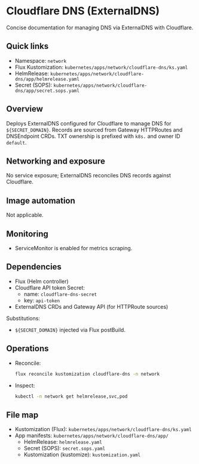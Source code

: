 # Cloudflare DNS (ExternalDNS)

Concise documentation for managing DNS via ExternalDNS with Cloudflare.

## Quick links

- Namespace: `network`
- Flux Kustomization: `kubernetes/apps/network/cloudflare-dns/ks.yaml`
- HelmRelease: `kubernetes/apps/network/cloudflare-dns/app/helmrelease.yaml`
- Secret (SOPS): `kubernetes/apps/network/cloudflare-dns/app/secret.sops.yaml`

## Overview

Deploys ExternalDNS configured for Cloudflare to manage DNS for `${SECRET_DOMAIN}`. Records are sourced from Gateway HTTPRoutes and DNSEndpoint CRDs. TXT ownership is prefixed with `k8s.` and owner ID `default`.

## Networking and exposure

No service exposure; ExternalDNS reconciles DNS records against Cloudflare.

## Image automation

Not applicable.

## Monitoring

- ServiceMonitor is enabled for metrics scraping.

## Dependencies

- Flux (Helm controller)
- Cloudflare API token Secret:
  - name: `cloudflare-dns-secret`
  - key: `api-token`
- ExternalDNS CRDs and Gateway API (for HTTPRoute sources)

Substitutions:
- `${SECRET_DOMAIN}` injected via Flux postBuild.

## Operations

- Reconcile:

  ```sh
  flux reconcile kustomization cloudflare-dns -n network
  ```

- Inspect:

  ```sh
  kubectl -n network get helmrelease,svc,pod
  ```

## File map

- Kustomization (Flux): `kubernetes/apps/network/cloudflare-dns/ks.yaml`
- App manifests: `kubernetes/apps/network/cloudflare-dns/app/`
  - HelmRelease: `helmrelease.yaml`
  - Secret (SOPS): `secret.sops.yaml`
  - Kustomization (kustomize): `kustomization.yaml`
